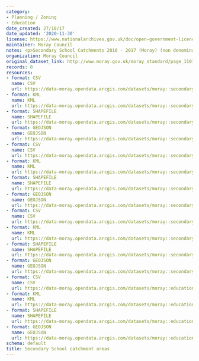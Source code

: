 ```yaml
---
category:
- Planning / Zoning
- Education
date_created: 27/10/17
date_updated: '2020-11-30'
license: https://www.nationalarchives.gov.uk/doc/open-government-licence/version/3/
maintainer: Moray Council
notes: <p>Secondary School Catchments 2016 - 2017 (Moray) (non denominational)</p>
organization: Moray Council
original_dataset_link: http://www.moray.gov.uk/moray_standard/page_110140.html
records: 8
resources:
- format: CSV
  name: CSV
  url: https://data-moray.opendata.arcgis.com/datasets/moray::secondary-school-catchments-2016-2017-moray-non-denominational/about
- format: KML
  name: KML
  url: https://data-moray.opendata.arcgis.com/datasets/moray::secondary-school-catchments-2016-2017-moray-non-denominational/about
- format: SHAPEFILE
  name: SHAPEFILE
  url: https://data-moray.opendata.arcgis.com/datasets/moray::secondary-school-catchments-2016-2017-moray-non-denominational/about
- format: GEOJSON
  name: GEOJSON
  url: https://data-moray.opendata.arcgis.com/datasets/moray::secondary-school-catchments-2016-2017-moray-non-denominational/about
- format: CSV
  name: CSV
  url: https://data-moray.opendata.arcgis.com/datasets/moray::secondary-school-catchments-1996-2016-moray-non-denominational/about
- format: KML
  name: KML
  url: https://data-moray.opendata.arcgis.com/datasets/moray::secondary-school-catchments-1996-2016-moray-non-denominational/about
- format: SHAPEFILE
  name: SHAPEFILE
  url: https://data-moray.opendata.arcgis.com/datasets/moray::secondary-school-catchments-1996-2016-moray-non-denominational/about
- format: GEOJSON
  name: GEOJSON
  url: https://data-moray.opendata.arcgis.com/datasets/moray::secondary-school-catchments-1996-2016-moray-non-denominational/about
- format: CSV
  name: CSV
  url: https://data-moray.opendata.arcgis.com/datasets/moray::secondary-school-catchments-moray-non-denominational/about
- format: KML
  name: KML
  url: https://data-moray.opendata.arcgis.com/datasets/moray::secondary-school-catchments-moray-non-denominational/about
- format: SHAPEFILE
  name: SHAPEFILE
  url: https://data-moray.opendata.arcgis.com/datasets/moray::secondary-school-catchments-moray-non-denominational/about
- format: GEOJSON
  name: GEOJSON
  url: https://data-moray.opendata.arcgis.com/datasets/moray::secondary-school-catchments-moray-non-denominational/about
- format: CSV
  name: CSV
  url: https://data-moray.opendata.arcgis.com/datasets/moray::education-school-locations-moray/about
- format: KML
  name: KML
  url: https://data-moray.opendata.arcgis.com/datasets/moray::education-school-locations-moray/about
- format: SHAPEFILE
  name: SHAPEFILE
  url: https://data-moray.opendata.arcgis.com/datasets/moray::education-school-locations-moray/about
- format: GEOJSON
  name: GEOJSON
  url: https://data-moray.opendata.arcgis.com/datasets/moray::education-school-locations-moray/about
schema: default
title: Secondary School catchment areas
---
```

